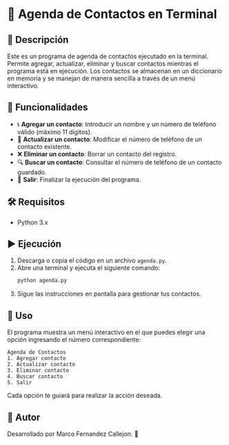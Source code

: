 # 📒 Agenda de Contactos en Terminal

## 📌 Descripción
Este es un programa de agenda de contactos ejecutado en la terminal. Permite agregar, actualizar, eliminar y buscar contactos mientras el programa está en ejecución. Los contactos se almacenan en un diccionario en memoria y se manejan de manera sencilla a través de un menú interactivo.

## 🚀 Funcionalidades
- 📞 **Agregar un contacto**: Introducir un nombre y un número de teléfono válido (máximo 11 dígitos).
- 🔄 **Actualizar un contacto**: Modificar el número de teléfono de un contacto existente.
- ❌ **Eliminar un contacto**: Borrar un contacto del registro.
- 🔍 **Buscar un contacto**: Consultar el número de teléfono de un contacto guardado.
- 🚪 **Salir**: Finalizar la ejecución del programa.

## 🛠️ Requisitos
- Python 3.x

## ▶️ Ejecución
1. Descarga o copia el código en un archivo `agenda.py`.
2. Abre una terminal y ejecuta el siguiente comando:
   ```sh
   python agenda.py
   ```
3. Sigue las instrucciones en pantalla para gestionar tus contactos.

## 📝 Uso
El programa muestra un menú interactivo en el que puedes elegir una opción ingresando el número correspondiente:

```plaintext
Agenda de Contactos
1. Agregar contacto
2. Actualizar contacto
3. Eliminar contacto
4. Buscar contacto
5. Salir
```

Cada opción te guiará para realizar la acción deseada.

## 🔗 Autor
Desarrollado por Marco Fernandez Callejon. 🚀
